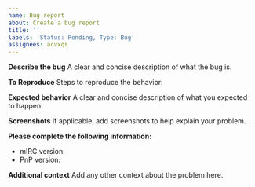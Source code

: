 ```yaml
---
name: Bug report
about: Create a bug report
title: ''
labels: 'Status: Pending, Type: Bug'
assignees: acvxqs
---
```


**Describe the bug**
A clear and concise description of what the bug is.

**To Reproduce**
Steps to reproduce the behavior:

**Expected behavior**
A clear and concise description of what you expected to happen.

**Screenshots**
If applicable, add screenshots to help explain your problem.

**Please complete the following information:**
 - mIRC version:
 - PnP version:

**Additional context**
Add any other context about the problem here.

